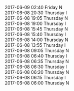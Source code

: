 2017-06-09 02:40 Friday  N  
2017-06-08 20:30 Thursday  I  
2017-06-08 19:05 Thursday  N  
2017-06-08 19:00 Thursday  I  
2017-06-08 15:45 Thursday  N  
2017-06-08 15:40 Thursday  I  
2017-06-08 14:00 Thursday  N  
2017-06-08 13:55 Thursday  I  
2017-06-08 09:05 Thursday  N  
2017-06-08 06:40 Thursday  I  
2017-06-08 06:35 Thursday  N  
2017-06-08 06:30 Thursday  I  
2017-06-08 06:20 Thursday  N  
2017-06-08 06:15 Thursday  I  
2017-06-08 06:00 Thursday  N  
